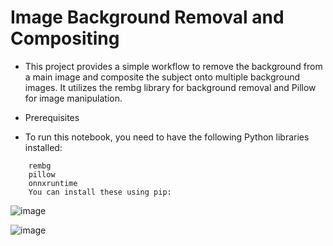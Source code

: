 # Image Background Removal and Compositing
- This project provides a simple workflow to remove the background from a main image and composite the subject onto multiple background images. It utilizes the rembg library for background removal and Pillow for image manipulation.

- Prerequisites
- To run this notebook, you need to have the following Python libraries installed:
```
    rembg
    pillow
    onnxruntime
    You can install these using pip:
```

![image](https://github.com/user-attachments/assets/d3be914c-e891-488d-9024-cdde1b949db9)


![image](https://github.com/user-attachments/assets/b7d5e867-8258-42a6-bb68-30d9a3feee9f)
